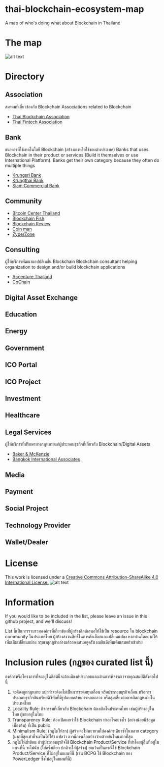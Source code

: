 # thai-blockchain-ecosystem-map
A map of who's doing what about Blockchain in Thailand

# The map
![alt text](https://github.com/bhume/thai-blockchain-ecosystem-map/blob/master/thai-blockchain-ecosystem-map.png "Thai Blockchain Ecosystem Map")

# Directory

## Association
สมาคมที่เกี่ยวข้องกับ Blockchain
Associations related to Blockchain

* [Thai Blockchain Association](https://web.facebook.com/Thaiblockchainassociation/)
* [Thai Fintech Association](https://thaifintech.org/)

## Bank
ธนาคารที่ใช้เทคโนโลยี Blockchain (สร้างเองหรือใช้ของต่างประเทศ)
Banks that uses Blockchain in their product or services (Build it themselves or use International Platform). Banks get their own category because they often do multiple things

* [Krungsri Bank](https://www.krungsri.com)
* [Krungthai Bank](https://www.ktb.co.th)
* [Siam Commercial Bank](https://www.scb.co.th)

## Community

* [Bitcoin Center Thailand](https://bitcoincenter.co.th/)
* [Blockchain Fish](https://blockchain.fish/)
* [Blockchain Review](https://web.facebook.com/blockchainreviewth/)
* [Coin man](https://coinman.co/)
* [ZyberZone](https://www.facebook.com/zyberzonethailand/)

## Consulting
ผู้ให้บริการพัฒนาแอปปลิเคชั่น Blockchain
Blockchain consultant helping organization to design and/or build blockchain applications

* [Accenture Thailand](https://www.accenture.com/th-en/home)
* [CoChain](https://web.facebook.com/cochain/)

## Digital Asset Exchange

## Education

## Energy

## Government

## ICO Portal

## ICO Project

## Investment

## Healthcare

## Legal Services
ผู้ให้บริการที่ปรึกษาทางกฎหมายแก่ผู้ประกอบธุรกิจที่เกี่ยวกับ Blockchain/Digital Assets

* [Baker & McKenzie](https://www.bakermckenzie.com/en/locations/asia-pacific/thailand)
* [Bangkok International Associates](http://www.bia.co.th/)


## Media

## Payment

## Social Project

## Technology Provider

## Wallet/Dealer

# License
This work is licensed under a [Creative Commons Attribution-ShareAlike 4.0 International License.](http://creativecommons.org/licenses/by-sa/4.0/)
![alt text](https://i.creativecommons.org/l/by-sa/4.0/88x31.png "Creative Common Attribution-ShareAlike")

# Information
If you would like to be included in the list, please leave an issue in this github project, and we'll discuss!

List นี้เป็นการรวบรวมองค์กรที่เกี่ยวข้องที่ผู้สร้างลิสต์เสนอให้ใช้เป็น resource ใน blockchain community ในประเทศไทย ผู้สร้างสงวนสิทธิ์ในการคัดเลือกและเปลี่ยนแปลง  หากท่านใดอยากให้เพิ่มเติมเปลี่ยนแปลง กรุณาดูกฎข้างล่างแล้วลองเสนอดูครับ ผมยินดีเพิ่มเติมเสมอถ้าเข้าข่าย

# Inclusion rules (กฎของ curated list นี้)
องค์กรหรือโครงการที่จะอยู่ในลิสต์นี้จะต้องมีองค์ประกอบและผ่านการพิจารณาจากคุณสมบัติดังต่อไปนี้

1. จะต้องถูกกฎหมาย แปลว่าจะต้องไม่เป็นการระดมทุนเถื่อน หรือประกอบธุรกิจเถื่อน หรือการประกอบธุรกิจสินทรัพย์ดิจิทัลที่มีรูปแบบคล้ายการหลอกลวง  หรือสุ่มเสี่ยงต่อการผิดกฎหมายในประเทศไทย 
1. Locality Rule: กิจกรรมที่เกี่ยวกับ Blockchain ต้องเกิดในประเทศไทย เช่นผู้สร้างอยู่ในไทย ผู้ขายอยู่ในไทย
1. Transparency Rule: ต้องเปิดเผยว่าใช้ Blockchain ทำอะไรอย่างไร (อย่างน้อยมีข้อมูลเบื้องต้น) ที่เป็น public
1. Minimalism Rule: (กฎไม่ให้รก) ผู้สร้างจะไม่พยายามใส่องค์กรเดียวซ้ำในหลาย category (มากที่สุดเท่าที่จะเป็นไปได้) แปลว่า อาจมีการเลือกบ้างว่าคล้ายอันไหนมากที่สุด
1. กฎไม่ให้ซ้ำซ้อน ถ้าผู้ประกอบธุรกิจใช้ Blockchain Product/Service ที่ทำโดยผู้อื่นที่อยู่ในแผนที่นี้ จะไม่นับ (ใส่ครั้งเดียว ปกติจะใส่ผู้สร้าง) ยกเว้นเป็นกรณีใช้ Blockchain Product/Service ที่ไม่อยู่ในแผนที่นี้ (เช่น BCPG ใช้ Blockchain ของ PowerLedger ซึ่งไม่อยู่ในแผนที่นี้)